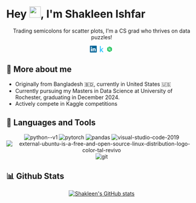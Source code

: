 # Hey <img src="https://raw.githubusercontent.com/MartinHeinz/MartinHeinz/master/wave.gif" width="30px" height="30px" />, I'm Shakleen Ishfar

<center>

Trading semicolons for scatter plots, I’m a CS grad who thrives on data puzzles!

<a href='https://www.linkedin.com/in/shakleen-ishfar/'><img alt="linkedin" src="assets/linkedin.svg" height='18px'/></a> 
<a href='https://www.kaggle.com/ishfar'><img alt="kaggle" src="assets/kaggle.svg" height='18px'/></a>
<a href='https://www.hackerrank.com/profile/shakleenishfar'><img alt="kaggle" src="assets/hackerrank.svg" height='18px'/></a>
</center>

## 🪪 More about me

* Originally from Bangladesh 🇧🇩, currently in United States 🇺🇸
* Currently pursuing my Masters in Data Science at University of Rochester, graduating in December 2024.
* Actively compete in Kaggle competitions

## 🔨 Languages and Tools 

<center>
<img width="48" height="48" src="https://img.icons8.com/color/48/python--v1.png" alt="python--v1"/>
<img width="48" height="48" src="https://img.icons8.com/fluency/48/pytorch.png" alt="pytorch"/>
<img width="48" height="48" src="https://img.icons8.com/color/48/pandas.png" alt="pandas"/>
<img width="48" height="48" src="https://img.icons8.com/fluency/48/visual-studio-code-2019.png" alt="visual-studio-code-2019"/>
<img height="48" src="https://img.icons8.com/external-tal-revivo-color-tal-revivo/24/external-ubuntu-is-a-free-and-open-source-linux-distribution-logo-color-tal-revivo.png" alt="external-ubuntu-is-a-free-and-open-source-linux-distribution-logo-color-tal-revivo"/>
<img width="48" height="48" src="https://img.icons8.com/color/48/git.png" alt="git"/>
</center>

## 📊 Github Stats

<center>

[![Shakleen's GitHub stats](https://github-readme-stats.vercel.app/api?username=shakleen&theme=tokyonight)](https://github.com/anuraghazra/github-readme-stats)

<!-- ![Top Langs](https://github-readme-stats.vercel.app/api/top-langs/?username=shakleen&layout=compact&hide=dart,&theme=tokyonight) -->

</center>
